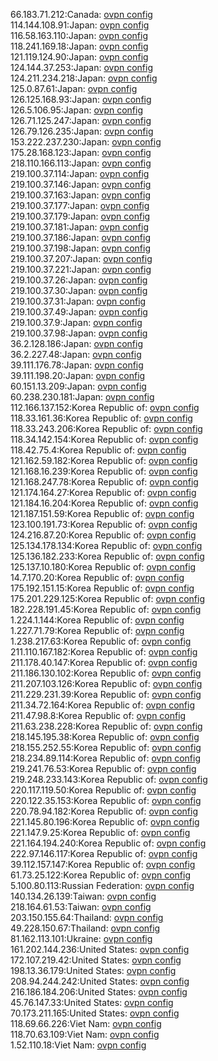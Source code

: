 66.183.71.212:Canada: [ovpn config](vpn/66_183_71_212.ovpn)  
114.144.108.91:Japan: [ovpn config](vpn/114_144_108_91.ovpn)  
116.58.163.110:Japan: [ovpn config](vpn/116_58_163_110.ovpn)  
118.241.169.18:Japan: [ovpn config](vpn/118_241_169_18.ovpn)  
121.119.124.90:Japan: [ovpn config](vpn/121_119_124_90.ovpn)  
124.144.37.253:Japan: [ovpn config](vpn/124_144_37_253.ovpn)  
124.211.234.218:Japan: [ovpn config](vpn/124_211_234_218.ovpn)  
125.0.87.61:Japan: [ovpn config](vpn/125_0_87_61.ovpn)  
126.125.168.93:Japan: [ovpn config](vpn/126_125_168_93.ovpn)  
126.5.106.95:Japan: [ovpn config](vpn/126_5_106_95.ovpn)  
126.71.125.247:Japan: [ovpn config](vpn/126_71_125_247.ovpn)  
126.79.126.235:Japan: [ovpn config](vpn/126_79_126_235.ovpn)  
153.222.237.230:Japan: [ovpn config](vpn/153_222_237_230.ovpn)  
175.28.168.123:Japan: [ovpn config](vpn/175_28_168_123.ovpn)  
218.110.166.113:Japan: [ovpn config](vpn/218_110_166_113.ovpn)  
219.100.37.114:Japan: [ovpn config](vpn/219_100_37_114.ovpn)  
219.100.37.146:Japan: [ovpn config](vpn/219_100_37_146.ovpn)  
219.100.37.163:Japan: [ovpn config](vpn/219_100_37_163.ovpn)  
219.100.37.177:Japan: [ovpn config](vpn/219_100_37_177.ovpn)  
219.100.37.179:Japan: [ovpn config](vpn/219_100_37_179.ovpn)  
219.100.37.181:Japan: [ovpn config](vpn/219_100_37_181.ovpn)  
219.100.37.186:Japan: [ovpn config](vpn/219_100_37_186.ovpn)  
219.100.37.198:Japan: [ovpn config](vpn/219_100_37_198.ovpn)  
219.100.37.207:Japan: [ovpn config](vpn/219_100_37_207.ovpn)  
219.100.37.221:Japan: [ovpn config](vpn/219_100_37_221.ovpn)  
219.100.37.26:Japan: [ovpn config](vpn/219_100_37_26.ovpn)  
219.100.37.30:Japan: [ovpn config](vpn/219_100_37_30.ovpn)  
219.100.37.31:Japan: [ovpn config](vpn/219_100_37_31.ovpn)  
219.100.37.49:Japan: [ovpn config](vpn/219_100_37_49.ovpn)  
219.100.37.9:Japan: [ovpn config](vpn/219_100_37_9.ovpn)  
219.100.37.98:Japan: [ovpn config](vpn/219_100_37_98.ovpn)  
36.2.128.186:Japan: [ovpn config](vpn/36_2_128_186.ovpn)  
36.2.227.48:Japan: [ovpn config](vpn/36_2_227_48.ovpn)  
39.111.176.78:Japan: [ovpn config](vpn/39_111_176_78.ovpn)  
39.111.198.20:Japan: [ovpn config](vpn/39_111_198_20.ovpn)  
60.151.13.209:Japan: [ovpn config](vpn/60_151_13_209.ovpn)  
60.238.230.181:Japan: [ovpn config](vpn/60_238_230_181.ovpn)  
112.166.137.152:Korea Republic of: [ovpn config](vpn/112_166_137_152.ovpn)  
118.33.161.36:Korea Republic of: [ovpn config](vpn/118_33_161_36.ovpn)  
118.33.243.206:Korea Republic of: [ovpn config](vpn/118_33_243_206.ovpn)  
118.34.142.154:Korea Republic of: [ovpn config](vpn/118_34_142_154.ovpn)  
118.42.75.4:Korea Republic of: [ovpn config](vpn/118_42_75_4.ovpn)  
121.162.59.182:Korea Republic of: [ovpn config](vpn/121_162_59_182.ovpn)  
121.168.16.239:Korea Republic of: [ovpn config](vpn/121_168_16_239.ovpn)  
121.168.247.78:Korea Republic of: [ovpn config](vpn/121_168_247_78.ovpn)  
121.174.164.27:Korea Republic of: [ovpn config](vpn/121_174_164_27.ovpn)  
121.184.16.204:Korea Republic of: [ovpn config](vpn/121_184_16_204.ovpn)  
121.187.151.59:Korea Republic of: [ovpn config](vpn/121_187_151_59.ovpn)  
123.100.191.73:Korea Republic of: [ovpn config](vpn/123_100_191_73.ovpn)  
124.216.87.20:Korea Republic of: [ovpn config](vpn/124_216_87_20.ovpn)  
125.134.178.134:Korea Republic of: [ovpn config](vpn/125_134_178_134.ovpn)  
125.136.182.233:Korea Republic of: [ovpn config](vpn/125_136_182_233.ovpn)  
125.137.10.180:Korea Republic of: [ovpn config](vpn/125_137_10_180.ovpn)  
14.7.170.20:Korea Republic of: [ovpn config](vpn/14_7_170_20.ovpn)  
175.192.151.15:Korea Republic of: [ovpn config](vpn/175_192_151_15.ovpn)  
175.201.229.125:Korea Republic of: [ovpn config](vpn/175_201_229_125.ovpn)  
182.228.191.45:Korea Republic of: [ovpn config](vpn/182_228_191_45.ovpn)  
1.224.1.144:Korea Republic of: [ovpn config](vpn/1_224_1_144.ovpn)  
1.227.71.79:Korea Republic of: [ovpn config](vpn/1_227_71_79.ovpn)  
1.238.217.63:Korea Republic of: [ovpn config](vpn/1_238_217_63.ovpn)  
211.110.167.182:Korea Republic of: [ovpn config](vpn/211_110_167_182.ovpn)  
211.178.40.147:Korea Republic of: [ovpn config](vpn/211_178_40_147.ovpn)  
211.186.130.102:Korea Republic of: [ovpn config](vpn/211_186_130_102.ovpn)  
211.207.103.126:Korea Republic of: [ovpn config](vpn/211_207_103_126.ovpn)  
211.229.231.39:Korea Republic of: [ovpn config](vpn/211_229_231_39.ovpn)  
211.34.72.164:Korea Republic of: [ovpn config](vpn/211_34_72_164.ovpn)  
211.47.98.8:Korea Republic of: [ovpn config](vpn/211_47_98_8.ovpn)  
211.63.238.228:Korea Republic of: [ovpn config](vpn/211_63_238_228.ovpn)  
218.145.195.38:Korea Republic of: [ovpn config](vpn/218_145_195_38.ovpn)  
218.155.252.55:Korea Republic of: [ovpn config](vpn/218_155_252_55.ovpn)  
218.234.89.114:Korea Republic of: [ovpn config](vpn/218_234_89_114.ovpn)  
219.241.76.53:Korea Republic of: [ovpn config](vpn/219_241_76_53.ovpn)  
219.248.233.143:Korea Republic of: [ovpn config](vpn/219_248_233_143.ovpn)  
220.117.119.50:Korea Republic of: [ovpn config](vpn/220_117_119_50.ovpn)  
220.122.35.153:Korea Republic of: [ovpn config](vpn/220_122_35_153.ovpn)  
220.78.94.182:Korea Republic of: [ovpn config](vpn/220_78_94_182.ovpn)  
221.145.80.196:Korea Republic of: [ovpn config](vpn/221_145_80_196.ovpn)  
221.147.9.25:Korea Republic of: [ovpn config](vpn/221_147_9_25.ovpn)  
221.164.194.240:Korea Republic of: [ovpn config](vpn/221_164_194_240.ovpn)  
222.97.146.117:Korea Republic of: [ovpn config](vpn/222_97_146_117.ovpn)  
39.112.157.147:Korea Republic of: [ovpn config](vpn/39_112_157_147.ovpn)  
61.73.25.122:Korea Republic of: [ovpn config](vpn/61_73_25_122.ovpn)  
5.100.80.113:Russian Federation: [ovpn config](vpn/5_100_80_113.ovpn)  
140.134.26.139:Taiwan: [ovpn config](vpn/140_134_26_139.ovpn)  
218.164.61.53:Taiwan: [ovpn config](vpn/218_164_61_53.ovpn)  
203.150.155.64:Thailand: [ovpn config](vpn/203_150_155_64.ovpn)  
49.228.150.67:Thailand: [ovpn config](vpn/49_228_150_67.ovpn)  
81.162.113.101:Ukraine: [ovpn config](vpn/81_162_113_101.ovpn)  
161.202.144.236:United States: [ovpn config](vpn/161_202_144_236.ovpn)  
172.107.219.42:United States: [ovpn config](vpn/172_107_219_42.ovpn)  
198.13.36.179:United States: [ovpn config](vpn/198_13_36_179.ovpn)  
208.94.244.242:United States: [ovpn config](vpn/208_94_244_242.ovpn)  
216.186.184.206:United States: [ovpn config](vpn/216_186_184_206.ovpn)  
45.76.147.33:United States: [ovpn config](vpn/45_76_147_33.ovpn)  
70.173.211.165:United States: [ovpn config](vpn/70_173_211_165.ovpn)  
118.69.66.226:Viet Nam: [ovpn config](vpn/118_69_66_226.ovpn)  
118.70.63.109:Viet Nam: [ovpn config](vpn/118_70_63_109.ovpn)  
1.52.110.18:Viet Nam: [ovpn config](vpn/1_52_110_18.ovpn)  

